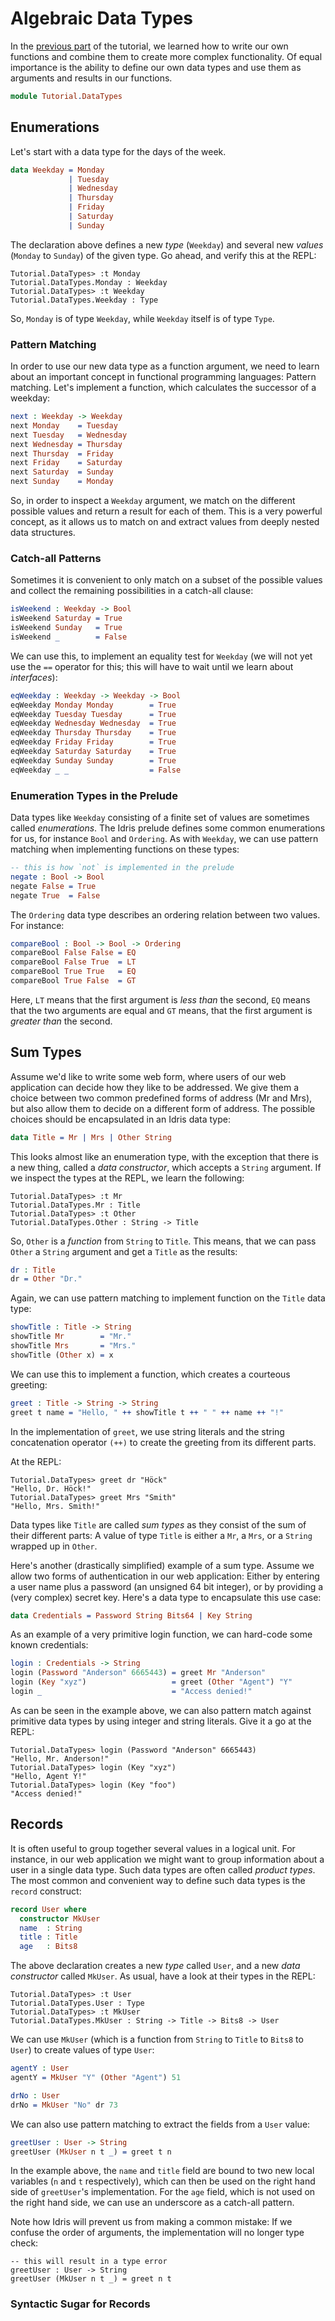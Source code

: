 # Algebraic Data Types

In the [previous part](Functions1.md) of the tutorial,
we learned how to write our own functions and combine
them to create more complex functionality. Of equal importance
is the ability to define our own data types and use them
as arguments and results in our functions.

```idris
module Tutorial.DataTypes
```

## Enumerations

Let's start with a data type for the days of the week.

```idris
data Weekday = Monday
             | Tuesday
             | Wednesday
             | Thursday
             | Friday
             | Saturday
             | Sunday
```

The declaration above defines a new *type* (`Weekday`) and
several new *values* (`Monday` to `Sunday`) of the given
type. Go ahead, and verify this at the REPL:

```repl
Tutorial.DataTypes> :t Monday
Tutorial.DataTypes.Monday : Weekday
Tutorial.DataTypes> :t Weekday
Tutorial.DataTypes.Weekday : Type
```

So, `Monday` is of type `Weekday`, while `Weekday` itself is of
type `Type`.

### Pattern Matching

In order to use our new data type as a function argument, we
need to learn about an important concept in functional programming
languages: Pattern matching. Let's implement a function, which calculates
the successor of a weekday:

```idris
next : Weekday -> Weekday
next Monday    = Tuesday
next Tuesday   = Wednesday
next Wednesday = Thursday
next Thursday  = Friday
next Friday    = Saturday
next Saturday  = Sunday
next Sunday    = Monday
```

So, in order to inspect a `Weekday` argument, we match on the
different possible values and return a result for each of them.
This is a very powerful concept, as it allows us to match
on and extract values from deeply nested data structures.

### Catch-all Patterns

Sometimes it is convenient to only match on a subset
of the possible values and collect the remaining possibilities
in a catch-all clause:

```idris
isWeekend : Weekday -> Bool
isWeekend Saturday = True
isWeekend Sunday   = True
isWeekend _        = False
```

We can use this, to implement an equality test for `Weekday`
(we will not yet use the `==` operator for this; this will
have to wait until we learn about *interfaces*):

```idris
eqWeekday : Weekday -> Weekday -> Bool
eqWeekday Monday Monday        = True
eqWeekday Tuesday Tuesday      = True
eqWeekday Wednesday Wednesday  = True
eqWeekday Thursday Thursday    = True
eqWeekday Friday Friday        = True
eqWeekday Saturday Saturday    = True
eqWeekday Sunday Sunday        = True
eqWeekday _ _                  = False
```

### Enumeration Types in the Prelude

Data types like `Weekday` consisting of a finite set
of values are sometimes called *enumerations*. The Idris
prelude defines some common enumerations for us, for
instance `Bool` and `Ordering`. As with `Weekday`,
we can use pattern matching when implementing functions
on these types:

```idris
-- this is how `not` is implemented in the prelude
negate : Bool -> Bool
negate False = True
negate True  = False
```

The `Ordering` data type describes an ordering relation
between two values. For instance:

```idris
compareBool : Bool -> Bool -> Ordering
compareBool False False = EQ
compareBool False True  = LT
compareBool True True   = EQ
compareBool True False  = GT
```

Here, `LT` means that the first argument is *less than*
the second, `EQ` means that the two arguments are equal
and `GT` means, that the first argument is *greater than*
the second.

## Sum Types

Assume we'd like to write some web form, where users of our
web application can decide how they like to be addressed.
We give them a choice between two common predefined
forms of address (Mr and Mrs), but also allow them to
decide on a different form of address. The possible
choices should be encapsulated in an Idris data type:

```idris
data Title = Mr | Mrs | Other String
```

This looks almost like an enumeration type, with the exception
that there is a new thing, called a *data constructor*,
which accepts a `String` argument. If we inspect
the types at the REPL, we learn the following:

```repl
Tutorial.DataTypes> :t Mr
Tutorial.DataTypes.Mr : Title
Tutorial.DataTypes> :t Other
Tutorial.DataTypes.Other : String -> Title
```

So, `Other` is a *function* from `String` to `Title`. This
means, that we can pass `Other` a `String` argument and get
a `Title` as the results:

```idris
dr : Title
dr = Other "Dr."
```

Again, we can use pattern matching to implement function
on the `Title` data type:

```idris
showTitle : Title -> String
showTitle Mr        = "Mr."
showTitle Mrs       = "Mrs."
showTitle (Other x) = x
```

We can use this to implement a function, which creates
a courteous greeting:

```idris
greet : Title -> String -> String
greet t name = "Hello, " ++ showTitle t ++ " " ++ name ++ "!"
```

In the implementation of `greet`, we use string literals
and the string concatenation operator `(++)` to
create the greeting from its different parts.

At the REPL:

```repl
Tutorial.DataTypes> greet dr "Höck"
"Hello, Dr. Höck!"
Tutorial.DataTypes> greet Mrs "Smith"
"Hello, Mrs. Smith!"
```

Data types like `Title` are called *sum types* as they consist
of the sum of their different parts: A value of type `Title`
is either a `Mr`, a `Mrs`, or a `String` wrapped up in `Other`.

Here's another (drastically simplified) example of a sum type.
Assume we allow two forms of authentication in our web application:
Either by entering a user name plus a password (an unsigned 64 bit
integer), or by providing a (very complex) secret key. Here's a data
type to encapsulate this use case:

```idris
data Credentials = Password String Bits64 | Key String
```

As an example of a very primitive login function, we can
hard-code some known credentials:

```idris
login : Credentials -> String
login (Password "Anderson" 6665443) = greet Mr "Anderson"
login (Key "xyz")                   = greet (Other "Agent") "Y"
login _                             = "Access denied!"
```

As can be seen in the example above, we can also pattern
match against primitive data types by using integer and
string literals. Give it a go at the REPL:

```repl
Tutorial.DataTypes> login (Password "Anderson" 6665443)
"Hello, Mr. Anderson!"
Tutorial.DataTypes> login (Key "xyz")
"Hello, Agent Y!"
Tutorial.DataTypes> login (Key "foo")
"Access denied!"
```

## Records

It is often useful to group together several values
in a logical unit. For instance, in our web application
we might want to group information about a user
in a single data type. Such data types are often called
*product types*. The most common and convenient way to
define such data types is the `record` construct:

```idris
record User where
  constructor MkUser
  name  : String
  title : Title
  age   : Bits8
```

The above declaration creates a new *type* called `User`,
and a new *data constructor* called `MkUser`. As usual,
have a look at their types in the REPL:

```repl
Tutorial.DataTypes> :t User
Tutorial.DataTypes.User : Type
Tutorial.DataTypes> :t MkUser
Tutorial.DataTypes.MkUser : String -> Title -> Bits8 -> User
```

We can use `MkUser` (which is a function from
`String` to `Title` to `Bits8` to `User`)
to create values of type `User`:

```idris
agentY : User
agentY = MkUser "Y" (Other "Agent") 51

drNo : User
drNo = MkUser "No" dr 73
```

We can also use pattern matching to extract the fields from
a `User` value:

```idris
greetUser : User -> String
greetUser (MkUser n t _) = greet t n
```

In the example above, the `name` and `title` field
are bound to two new local variables (`n` and `t` respectively),
which can then be used on the right hand side of `greetUser`'s
implementation. For the `age` field, which is not used
on the right hand side, we can use an underscore as a catch-all
pattern.

Note how Idris will prevent us from making
a common mistake: If we confuse the order of arguments, the
implementation will no longer type check:

```repl
-- this will result in a type error
greetUser : User -> String
greetUser (MkUser n t _) = greet n t
```

### Syntactic Sugar for Records

<!-- vi: filetype=idris2
-->
